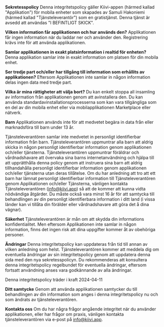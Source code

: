 **Sekretesspolicy**
Denna integritetspolicy gäller Kiivi-appen (härmed kallad "Applikation") för mobila enheter som skapades av Samuli Hakoniemi (härmed kallad "Tjänsteleverantör") som en gratistjänst. Denna tjänst är avsedd att användas "I BEFINTLIGT SKICK".

**Vilken information får applikationen och hur används den?**
Applikationen får ingen information när du laddar ner och använder den. Registrering krävs inte för att använda applikationen.

**Samlar applikationen in exakt platsinformation i realtid för enheten?**
Denna applikation samlar inte in exakt information om platsen för din mobila enhet.

**Ser tredje part och/eller har tillgång till information som erhållits av applikationen?**
Eftersom Applikationen inte samlar in någon information delas ingen data med tredje part.

**Vilka är mina rättigheter att välja bort?**
Du kan enkelt stoppa all insamling av information från applikationen genom att avinstallera den. Du kan använda standardavinstallationsprocesserna som kan vara tillgängliga som en del av din mobila enhet eller via mobilapplikationen Marketplace eller nätverk.

**Barn**
Applikationen används inte för att medvetet begära in data från eller marknadsföra till barn under 13 år.

Tjänsteleverantören samlar inte medvetet in personligt identifierbar information från barn. Tjänsteleverantören uppmuntrar alla barn att aldrig skicka in någon personligt identifierbar information genom applikationen och/eller tjänsterna. Tjänsteleverantören uppmuntrar föräldrar och vårdnadshavare att övervaka sina barns internetanvändning och hjälpa till att upprätthålla denna policy genom att instruera sina barn att aldrig tillhandahålla personligt identifierbar information genom applikationen och/eller tjänsterna utan deras tillåtelse. Om du har anledning att tro att ett barn har lämnat personligt identifierbar information till Tjänsteleverantören genom Applikationen och/eller Tjänsterna, vänligen kontakta Tjänsteleverantören (info@kiivi.app) så att de kommer att kunna vidta nödvändiga åtgärder. Du måste också vara minst 16 år för att samtycka till behandlingen av din personligt identifierbara information i ditt land (i vissa länder kan vi tillåta din förälder eller vårdnadshavare att göra det å dina vägnar).

**Säkerhet**
Tjänsteleverantören är mån om att skydda din informations konfidentialitet. Men eftersom Applikationen inte samlar in någon information, finns det ingen risk att dina uppgifter kommer åt av obehöriga personer.

**Ändringar**
Denna integritetspolicy kan uppdateras från tid till annan av vilken anledning som helst. Tjänsteleverantören kommer att meddela dig om eventuella ändringar av sin integritetspolicy genom att uppdatera denna sida med den nya sekretesspolicyn. Du rekommenderas att konsultera denna integritetspolicy regelbundet för eventuella ändringar, eftersom fortsatt användning anses vara godkännande av alla ändringar.

Denna integritetspolicy träder i kraft 2024-04-11

**Ditt samtycke**
Genom att använda applikationen samtycker du till behandlingen av din information som anges i denna integritetspolicy nu och som ändrats av tjänsteleverantören.

**Kontakta oss**
Om du har några frågor angående integritet när du använder applikationen, eller har frågor om praxis, vänligen kontakta tjänsteleverantören via e-post på info@kiivi.app.